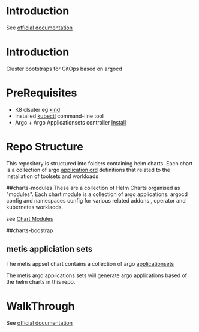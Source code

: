 
# Introduction
See  [official documentation](https://bbdsoftware.github.io/metis-cluster-bootstraps/)

# Introduction
Cluster bootstraps for GitOps based on argocd

# PreRequisites
- K8 clsuter eg [kind](https://kind.sigs.k8s.io/docs/user/quick-start/)
- Installed [kubectl](https://kubernetes.io/docs/tasks/tools/) command-line tool
- Argo + Argo Applicationsets controller   [Install](https://argocd-applicationset.readthedocs.io/en/stable/Geting-Started/)


# Repo Structure

This repository is structured into folders containing helm charts.
Each chart is a collection of argo [application crd](https://argoproj.github.io/argo-cd/operator-manual/declarative-setup/) definitions that related to the installation of toolsets and workloads


##charts-modules
These are a collection  of Helm  Charts organised as  "modules". Each chart module is a collection of argo applications. argocd config and namespaces config for various related addons , operator and kubernetes worklaods.

see [Chart Modules](charts/modules/main.md)


##charts-boostrap

## metis appliciation sets

The metis appset chart contains a collection of argo [applicationsets](https://argoproj.github.io/argo-cd/user-guide/application-set/)

The metis argo applications sets will generate argo applications based of the helm charts in this repo.


# WalkThrough
See  [official documentation](https://bbdsoftware.github.io/metis-cluster-bootstraps/charts/bootstrap/main/)